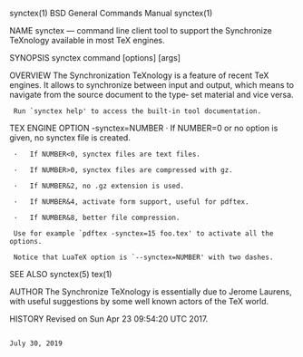 synctex(1)                                                                     BSD General Commands Manual                                                                     synctex(1)

NAME
     synctex — command line client tool to support the Synchronize TeXnology available in most TeX engines.

SYNOPSIS
     synctex command [options] [args]

OVERVIEW
     The Synchronization TeXnology is a feature of recent TeX engines.  It allows to synchronize between input and output, which means to navigate from the source document to the type‐
     set material and vice versa.

     Run `synctex help' to access the built-in tool documentation.

TEX ENGINE OPTION -synctex=NUMBER
     ·   If NUMBER=0 or no option is given, no synctex file is created.

     ·   If NUMBER<0, synctex files are text files.

     ·   If NUMBER>0, synctex files are compressed with gz.

     ·   If NUMBER&2, no .gz extension is used.

     ·   If NUMBER&4, activate form support, useful for pdftex.

     ·   If NUMBER&8, better file compression.

     Use for example `pdftex -synctex=15 foo.tex' to activate all the options.

     Notice that LuaTeX option is `--synctex=NUMBER' with two dashes.

SEE ALSO
     synctex(5) tex(1)

AUTHOR
     The Synchronize TeXnology is essentially due to Jerome Laurens, with useful suggestions by some well known actors of the TeX world.

HISTORY
     Revised on Sun Apr 23 09:54:20 UTC 2017.

                                                                                      July 30, 2019
